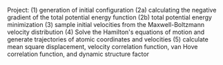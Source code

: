 Project:
(1) generation of initial configuration
(2a) calculating the negative gradient of the total potential energy function
(2b) total potential energy minimization
(3) sample initial velocities from the Maxwell-Boltzmann velocity distribution
(4) Solve the Hamilton's equations of motion and generate trajectories of atomic coordinates and velocities
(5) calculate mean square displacement, velocity correlation function, van Hove correlation function, and dynamic structure factor